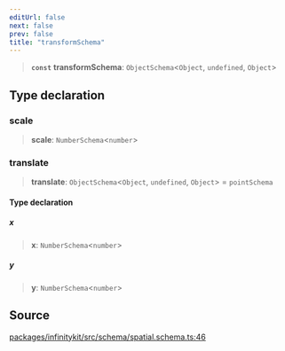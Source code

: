 ```yaml
---
editUrl: false
next: false
prev: false
title: "transformSchema"
---
```


> **`const`** **transformSchema**: `ObjectSchema`\<`Object`, `undefined`, `Object`\>

## Type declaration

### scale

> **scale**: `NumberSchema`\<`number`\>

### translate

> **translate**: `ObjectSchema`\<`Object`, `undefined`, `Object`\> = `pointSchema`

#### Type declaration

##### x

> **x**: `NumberSchema`\<`number`\>

##### y

> **y**: `NumberSchema`\<`number`\>

## Source

[packages/infinitykit/src/schema/spatial.schema.ts:46](https://github.com/nodenogg-in/alpha-p2p/blob/e7369be/packages/infinitykit/src/schema/spatial.schema.ts#L46)
